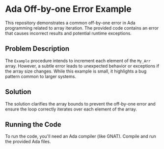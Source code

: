 # Ada Off-by-one Error Example

This repository demonstrates a common off-by-one error in Ada programming related to array iteration.  The provided code contains an error that causes incorrect results and potential runtime exceptions.

## Problem Description
The `Example` procedure intends to increment each element of the `My_Arr` array. However, a subtle error leads to unexpected behavior or exceptions if the array size changes.  While this example is small, it highlights a bug pattern common to larger systems.

## Solution
The solution clarifies the array bounds to prevent the off-by-one error and ensure the loop correctly iterates over each element of the array.

## Running the Code
To run the code, you'll need an Ada compiler (like GNAT). Compile and run the provided Ada files.
